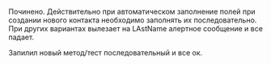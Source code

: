 Починено. Действительно при автоматическом заполнение полей при создании нового контакта необходимо заполнять их последовательно.
При других вариантах вылезает на LAstName алертное сообщение и все падает.

Запилил новый метод/тест последовательный и все ок.
